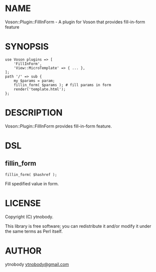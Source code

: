 # NAME

Voson::Plugin::FillInForm - A plugin for Voson that provides fill-in-form feature

# SYNOPSIS

    use Voson plugins => [
        'FillInForm',
        'View::MicroTemplate' => { ... },
    ];
    path '/' => sub {
        my $params = param;
        fillin_form( $params ); # fill params in form
        render('template.html');
    };

# DESCRIPTION

Voson::Plugin::FillInForm provides fill-in-form feature.

# DSL

## fillin\_form

    fillin_form( $hashref );

Fill spedified value in form.

# LICENSE

Copyright (C) ytnobody.

This library is free software; you can redistribute it and/or modify
it under the same terms as Perl itself.

# AUTHOR

ytnobody <ytnobody@gmail.com>
